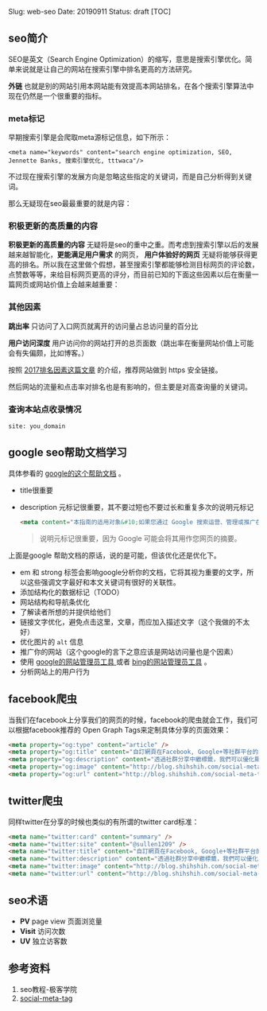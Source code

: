 Slug: web-seo
Date: 20190911
Status: draft
[TOC]

## seo简介

SEO是英文（Search Engine Optimization）的缩写，意思是搜索引擎优化。简单来说就是让自己的网站在搜索引擎中排名更高的方法研究。

**外链** 也就是别的网站引用本网站能有效提高本网站排名，在各个搜索引擎算法中现在仍然是一个很重要的指标。

### meta标记

早期搜索引擎是会爬取meta源标记信息，如下所示：

```
<meta name="keywords" content="search engine optimization, SEO, Jennette Banks, 搜索引擎优化, tttwaca"/>
```

不过现在搜索引擎的发展方向是忽略这些指定的关键词，而是自己分析得到关键词。

那么无疑现在seo最最重要的就是内容：

### 积极更新的高质量的内容

**积极更新的高质量的内容** 无疑将是seo的重中之重。而考虑到搜索引擎以后的发展越来越智能化，**更能满足用户需求** 的网页， **用户体验好的网页** 无疑将能够获得更高的排名。所以我在这里做个假想，甚至搜索引擎都能够检测目标网页的评论数，点赞数等等，来给目标网页更高的评分，而目前已知的下面这些因素以后在衡量一篇网页或网站价值上会越来越重要：

### 其他因素

**跳出率**  只访问了入口网页就离开的访问量占总访问量的百分比

**用户访问深度**  用户访问你的网站打开的总页面数（跳出率在衡量网站价值上可能会有失偏颇，比如博客。）

按照 [2017排名因素这篇文章](https://www.seozac.com/google/2017-ranking-factors/) 的介绍，推荐网站做到 https 安全链接。

然后网站的流量和点击率对排名也是有影响的，但主要是对高查询量的关键词。



### 查询本站点收录情况

```
site: you_domain
```



## google seo帮助文档学习

具体参看的 [google的这个帮助文档](https://support.google.com/webmasters/answer/7451184) 。

-   title很重要

-   description 元标记很重要，其不要过短也不要过长和重复多次的说明元标记

    ```html
    <meta content="本指南的适用对象&#10;如果您通过 Google 搜索运营、管理或推广在线内容，或通过在线内容获利，则本指南对您适用。如果您是业务快速发展的商家、拥有 " name="description">
    ```

    >   说明元标记很重要，因为 Google 可能会将其用作您网页的摘要。

上面是google 帮助文档的原话，说的是可能，但该优化还是优化下。

-   em 和 strong 标签会影响google分析你的文档，它将其视为重要的文字，所以这些强调文字最好和本文关键词有很好的关联性。
-   添加结构化的数据标记（TODO）
-   网站结构和导航条优化
-   了解读者所想的并提供给他们
-   链接文字优化，避免点击这里，文章，而应加入描述文字（这个我做的不太好）
-   优化图片的 `alt` 信息
-   推广你的网站（这个google的言下之意应该是网站访问量也是个因素）
-   使用 [google的网站管理员工具 ](https://www.google.com/webmasters/tools)或者 [bing的网站管理员工具](https://www.bing.com/toolbox/webmaster) 。
-   分析网站上的用户行为




## facebook爬虫

当我们在facebook上分享我们的网页的时候，facebook的爬虫就会工作，我们可以根据facebook推荐的 Open Graph Tags来定制具体分享的页面效果：

```html
<meta property="og:type" content="article" />
<meta property="og:title" content="自訂網頁在Facebook, Google+等社群平台的顯示內容" />
<meta property="og:description" content="透過社群分享中繼標籤，我們可以優化顯示在社群網站上的內容，包含標題、縮圖、說明文字、作者…等，還有其他豐富的訊息。這篇文章就要教你如何使用社群分享中繼標籤來自訂顯示在社群網站上的分享訊息。" />
<meta property="og:image" content="http://blog.shihshih.com/social-meta-tag/demo/images/social-sharing.png" />
<meta property="og:url" content="http://blog.shihshih.com/social-meta-tag/" />
```



## twitter爬虫

同样twitter在分享的时候也类似的有所谓的twitter card标准：

```html
<meta name="twitter:card" content="summary" />
<meta name="twitter:site" content="@sullen1209" />
<meta name="twitter:title" content="自訂網頁在Facebook, Google+等社群平台的顯示內容" />
<meta name="twitter:description" content="透過社群分享中繼標籤，我們可以優化顯示在社群網站上的內容，包含標題、縮圖、說明文字、作者…等，還有其他豐富的訊息。這篇文章就要教你如何使用社群分享中繼標籤來自訂顯示在社群網站上的分享訊息。" />
<meta name="twitter:image" content="http://blog.shihshih.com/social-meta-tag/demo/images/social-sharing.png" />
<meta name="twitter:url" content="http://blog.shihshih.com/social-meta-tag/" />
```








## seo术语

-   **PV** page view  页面浏览量
-   **Visit** 访问次数
-   **UV** 独立访客数



## 参考资料

1.  seo教程-极客学院
2.  [social-meta-tag](http://blog.shihshih.com/social-meta-tag/)



